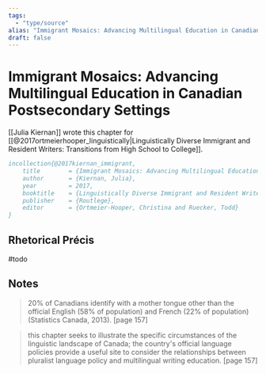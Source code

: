 ```yaml
---
tags:
  - "type/source"
alias: "Immigrant Mosaics: Advancing Multilingual Education in Canadian Postsecondary Settings"
draft: false
---
```

# Immigrant Mosaics: Advancing Multilingual Education in Canadian Postsecondary Settings
[[Julia Kiernan]] wrote this chapter for [[@2017ortmeierhooper_linguistically|Linguistically Diverse Immigrant and Resident Writers: Transitions from High School to College]].

```bibtex
incollection{@2017kiernan_immigrant,
	title        = {Immigrant Mosaics: Advancing Multilingual Education in Canadian Postsecondary Settings},
	author       = {Kiernan, Julia},
	year         = 2017,
	booktitle    = {Linguistically Diverse Immigrant and Resident Writers: Transitions from High School to College},
	publisher    = {Routlege},
	editor       = {Ortmeier-Hooper, Christina and Ruecker, Todd}
}
```

## Rhetorical Précis
#todo
## Notes
> 20% of Canadians identify with a mother tongue other than the official English (58% of population) and French (22% of population) (Statistics Canada, 2013). [page 157]

> this chapter seeks to illustrate the specific circumstances of the linguistic landscape of Canada; the country's official language policies provide a useful site to consider the relationships between pluralist language policy and multilingual writing education. [page 157]

